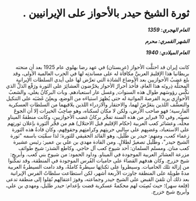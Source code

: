 <h1 dir="rtl">ثورة الشيخ حيدر بالأحواز على الإيرانيين .</h1>

<h5 dir="rtl">العام الهجري:  1359

الشهر القمري: محرم

العام الميلادي: 1940</h5>

<p dir="rtl">كانت إيران قد احتلَّت الأحواز (عربستان) في عهد رضا بهلوي عام 1925 بعد أن منحته بريطانيا هذا الإقليمَ العربيَّ مكافأة له على مساندتِه لها في الحرب العالمية الأولى، وقد بلغ غضبُ الأحوازيين بعد الأوضاع الشاذة التي تعرَّض لها على أيدي السلطات الإيرانية المحتلَّة ذِروتَه هذا العامَ، فأخذ أحرارُ الأحواز يحَرِّضون العشائِرَ على الثورة ورَفْع الذلِّ الذي نكَّس رؤوسَهم طوال هذه السنوات, وغسل عار استعبادهم. وبات البركانُ يغلي، والشعبُ الأحوازي يريد الفرصةَ المواتية له حتى يُظهِرَ استياءَه من الوضع، ويعلِنَ غَضَبَه على التنكيل والتعسُّف اللذين يتعَرَّضُ لهما، والاحتقار والازدراء اللذين يلاقيهما من السلطات العسكرية الفارسية؛ فهو صاحب الأرض، ولكن لا مكان لسكناه، وهو صاحِبُ الخيرات إلا أن الجوعَ نصيبُه, وفي 10 فبراير من هذه السنة تفجَّر بركانُ غضب الأحوازيين، وكانت منطقةُ الميناو محلَّه، وعشائر كعب العربية (حكام الإقليم قبل الاحتلال) هم من فجَّر الثورة بإعلان ثورتِهم على الاستعباد، وغضبِهم على سالبي حريتِهم وكرامتِهم وحقوقِهم، وكان قادةُ هذه الثورة زعماء كعب، ومنهم: حيدر بن طُلَيل، وهو القائد الحقيقي للثورة؛ لذا سمِّيَت باسمه "ثورة الشيخ حيدر"، وطُلَيل تصغيرٌ لطلالٍ. ومن القادة مهدي بن علي بن عمير: رئيس عشيرة كعب منان. ومسلم السلمان: أحد شيوخ كعب آل حاجي. وكاطع الشذر: شيخ طوائف مزرعة العشائر العربية الموجودة في الميناو. وداود الحمود: من شيوخ بني كعب. وأبريج: شيخ خزرج. وكان هدفهم القضاءَ على حاميات الفُرس الموجودة في المنطقة، وقد تمكَّنوا من إزالة تلك الحاميات. وسيطروا على ثكناتِها سيطرةً كاملةً، وقد دامت السيطرةُ العربية مدةً طويلة على المنطقة جاوزت الأربعة أشهر، لكن استطاعت سلطاتُ الفرس الإيرانية بعد ذلك أن تلقيَ القبض على الشيخ حيدر وجماعته، وفورَ اعتقالِهم نُقِلوا إلى منطقة تدعى (قلعة سهر)؛ حيث نُصِبَت لهم محكمةٌ عسكرية قضت بإعدام: حيدر طليل، ومهدي بن علي، وأبريج شيخ خزرج.</p></br>
